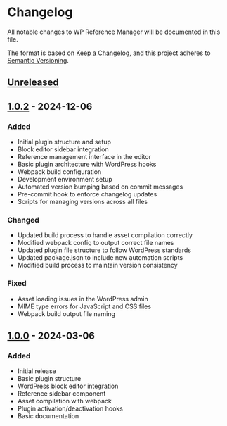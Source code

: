 # Changelog
All notable changes to WP Reference Manager will be documented in this file.

The format is based on [Keep a Changelog](https://keepachangelog.com/en/1.0.0/),
and this project adheres to [Semantic Versioning](https://semver.org/spec/v2.0.0.html).

## [Unreleased]

## [1.0.2] - 2024-12-06
### Added
- Initial plugin structure and setup
- Block editor sidebar integration
- Reference management interface in the editor
- Basic plugin architecture with WordPress hooks
- Webpack build configuration
- Development environment setup
- Automated version bumping based on commit messages
- Pre-commit hook to enforce changelog updates
- Scripts for managing versions across all files

### Changed
- Updated build process to handle asset compilation correctly
- Modified webpack config to output correct file names
- Updated plugin file structure to follow WordPress standards
- Updated package.json to include new automation scripts
- Modified build process to maintain version consistency

### Fixed
- Asset loading issues in the WordPress admin
- MIME type errors for JavaScript and CSS files
- Webpack build output file naming

## [1.0.0] - 2024-03-06
### Added
- Initial release
- Basic plugin structure
- WordPress block editor integration
- Reference sidebar component
- Asset compilation with webpack
- Plugin activation/deactivation hooks
- Basic documentation

[Unreleased]: https://github.com/nytafar/wp-reference-manager/compare/v1.0.2...HEAD
[1.0.2]: https://github.com/nytafar/wp-reference-manager/compare/v1.0.0...v1.0.2
[1.0.0]: https://github.com/nytafar/wp-reference-manager/releases/tag/v1.0.0
